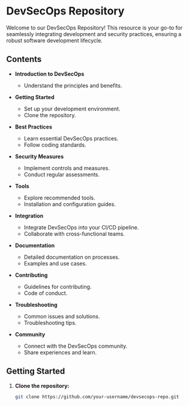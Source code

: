# DevSecOps Repository

Welcome to our DevSecOps Repository! This resource is your go-to for seamlessly integrating development and security practices, ensuring a robust software development lifecycle.

## Contents

- **Introduction to DevSecOps**
  - Understand the principles and benefits.

- **Getting Started**
  - Set up your development environment.
  - Clone the repository.

- **Best Practices**
  - Learn essential DevSecOps practices.
  - Follow coding standards.

- **Security Measures**
  - Implement controls and measures.
  - Conduct regular assessments.

- **Tools**
  - Explore recommended tools.
  - Installation and configuration guides.

- **Integration**
  - Integrate DevSecOps into your CI/CD pipeline.
  - Collaborate with cross-functional teams.

- **Documentation**
  - Detailed documentation on processes.
  - Examples and use cases.

- **Contributing**
  - Guidelines for contributing.
  - Code of conduct.

- **Troubleshooting**
  - Common issues and solutions.
  - Troubleshooting tips.

- **Community**
  - Connect with the DevSecOps community.
  - Share experiences and learn.

## Getting Started

1. **Clone the repository:**

   ```bash
   git clone https://github.com/your-username/devsecops-repo.git

